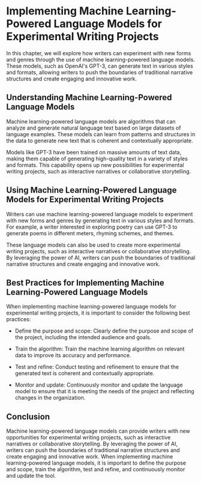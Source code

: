 Implementing Machine Learning-Powered Language Models for Experimental Writing Projects
===================================================================================================================================================

In this chapter, we will explore how writers can experiment with new forms and genres through the use of machine learning-powered language models. These models, such as OpenAI's GPT-3, can generate text in various styles and formats, allowing writers to push the boundaries of traditional narrative structures and create engaging and innovative work.

Understanding Machine Learning-Powered Language Models
------------------------------------------------------

Machine learning-powered language models are algorithms that can analyze and generate natural language text based on large datasets of language examples. These models can learn from patterns and structures in the data to generate new text that is coherent and contextually appropriate.

Models like GPT-3 have been trained on massive amounts of text data, making them capable of generating high-quality text in a variety of styles and formats. This capability opens up new possibilities for experimental writing projects, such as interactive narratives or collaborative storytelling.

Using Machine Learning-Powered Language Models for Experimental Writing Projects
--------------------------------------------------------------------------------

Writers can use machine learning-powered language models to experiment with new forms and genres by generating text in various styles and formats. For example, a writer interested in exploring poetry can use GPT-3 to generate poems in different meters, rhyming schemes, and themes.

These language models can also be used to create more experimental writing projects, such as interactive narratives or collaborative storytelling. By leveraging the power of AI, writers can push the boundaries of traditional narrative structures and create engaging and innovative work.

Best Practices for Implementing Machine Learning-Powered Language Models
------------------------------------------------------------------------

When implementing machine learning-powered language models for experimental writing projects, it is important to consider the following best practices:

* Define the purpose and scope: Clearly define the purpose and scope of the project, including the intended audience and goals.

* Train the algorithm: Train the machine learning algorithm on relevant data to improve its accuracy and performance.

* Test and refine: Conduct testing and refinement to ensure that the generated text is coherent and contextually appropriate.

* Monitor and update: Continuously monitor and update the language model to ensure that it is meeting the needs of the project and reflecting changes in the organization.

Conclusion
----------

Machine learning-powered language models can provide writers with new opportunities for experimental writing projects, such as interactive narratives or collaborative storytelling. By leveraging the power of AI, writers can push the boundaries of traditional narrative structures and create engaging and innovative work. When implementing machine learning-powered language models, it is important to define the purpose and scope, train the algorithm, test and refine, and continuously monitor and update the tool.
